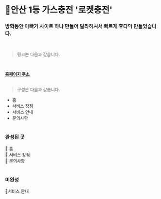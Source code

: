 # 💨안산 1등 가스충전 '로켓충전'

### 방학동안 아빠가 사이트 하나 만들어 달라하셔서 빠르게 후다닥 만들었습니다.
<br>

>링크는 다음과 같습니다.
<br>

**[홈페이지 주소](www.rocketgas.ga)**
<br>
<br>
>구성은 다음과 같습니다.

* 홈
* 서비스 장점
* 서비스 안내
* 문의사항
<br><br>

### 완성된 곳<br>
🥇 홈<br>
🥇 서비스 장점<br>
🥇 문의사항
<br><br>

### 미완성<br>
🥈서비스 안내
